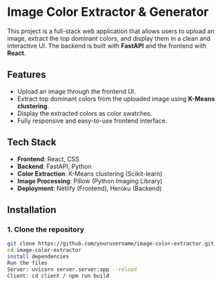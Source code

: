 # Image Color Extractor & Generator

This project is a full-stack web application that allows users to upload an image, extract the top dominant colors, and display them in a clean and interactive UI. The backend is built with **FastAPI** and the frontend with **React**.

## Features

- Upload an image through the frontend UI.
- Extract top dominant colors from the uploaded image using **K-Means clustering**.
- Display the extracted colors as color swatches.
- Fully responsive and easy-to-use frontend interface.

## Tech Stack

- **Frontend**: React, CSS
- **Backend**: FastAPI, Python
- **Color Extraction**: K-Means clustering (Scikit-learn)
- **Image Processing**: Pillow (Python Imaging Library)
- **Deployment**: Netlify (Frontend), Heroku (Backend)

## Installation

### 1. Clone the repository

```bash
git clone https://github.com/yourusername/image-color-extractor.git
cd image-color-extractor
install dependencies
Run the files
Server: uvicorn server.server:app --reload
Client: cd client / npm run build
